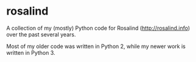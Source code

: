 # rosalind
A collection of my (mostly) Python code for Rosalind (http://rosalind.info) over the past several years.

Most of my older code was written in Python 2, while my newer work is written in Python 3.
